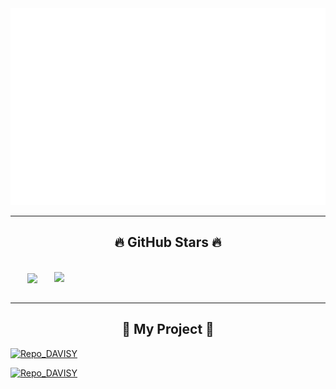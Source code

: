 
<a href="#" target="_blank">
  <img src="svg/thean.svg" width="1200" alt="thean-official" />
</a>

-----

<h2 align="center">🔥 GitHub Stars 🔥</h2>
<!-- https://github.com/anuraghazra/github-readme-stats -->
<br>
<div align=center>
  <a href="#" title="TheanIshtar">
    <img width="315" align="center" src="https://github-readme-stats.vercel.app/api/top-langs/?username=theanishtar&langs_count=8&show_icons=true&theme=tokyonight"/>
  </a>
  <a href="#" title="TheanIshtar">
    <img align="right" width="434" src="https://github-readme-stats.vercel.app/api?username=Theanishtar&show_icons=true&theme=tokyonight" />
  </a>
</div>

<br>

-----
<h2 align="center">🌻 My Project 🌻</h2>


[![Repo_DAVISY](https://github-readme-stats.vercel.app/api/pin/?username=Theanishtar&langs_count=8&repo=DAVISY-PRO1041&cache_seconds=2000&how_icons=true&theme=dracula&align=right)](https://github.com/Theanishtar/DAVISY-PRO1041) 

[![Repo_DAVISY](https://github-readme-stats.vercel.app/api/pin/?username=Theanishtar&langs_count=8&repo=simulation-sort-algorithm&cache_seconds=2000&how_icons=true&theme=dracula&align=left)](https://github.com/Theanishtar/simulation-sort-algorithm) 



